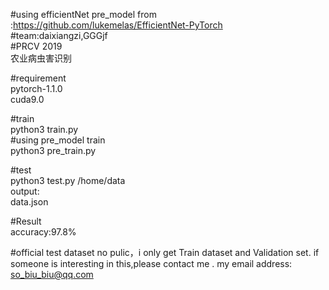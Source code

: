 #using efficientNet pre_model from :https://github.com/lukemelas/EfficientNet-PyTorch  
#team:daixiangzi,GGGjf  
#PRCV 2019  
农业病虫害识别     

#requirement  
pytorch-1.1.0  
cuda9.0  

#train   
python3 train.py  
#using pre_model train  
python3 pre_train.py  

#test  
python3 test.py /home/data  
output:  
data.json  
  
#Result  
accuracy:97.8%
  
#official test dataset no pulic，i only get Train dataset and Validation set. if someone is interesting in this,please contact me .
my email address: so_biu_biu@qq.com  
